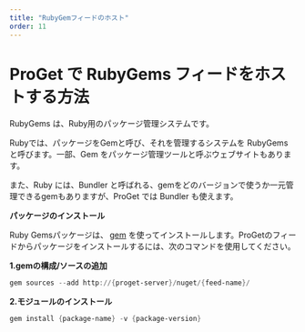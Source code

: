 ```yaml
---
title: "RubyGemフィードのホスト"
order: 11
---
```


# ProGet で RubyGems フィードをホストする方法

RubyGems は、Ruby用のパッケージ管理システムです。

Rubyでは、パッケージをGemと呼び、それを管理するシステムを RubyGems と呼びます。一部、Gem をパッケージ管理ツールと呼ぶウェブサイトもあります。

また、Ruby には、Bundler と呼ばれる、gemをどのバージョンで使うか一元管理できるgemもありますが、ProGet では Bundler も使えます。

**パッケージのインストール**

Ruby Gemsパッケージは、 [gem](https://guides.rubygems.org/command-reference/#gem-install) を使ってインストールします。ProGetのフィードからパッケージをインストールするには、次のコマンドを使用してください。

**1.gemの構成/ソースの追加**

```powershell
gem sources --add http://{proget-server}/nuget/{feed-name}/
```

**2.モジュールのインストール**

```powershell
gem install {package-name} -v {package-version}
```